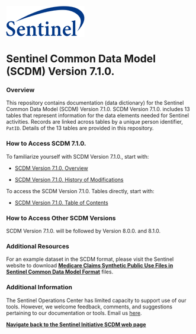 ﻿![alt text](resources/logo.png)

# Sentinel Common Data Model (SCDM) Version 7.1.0.

### Overview<br>  

This repository contains documentation (data dictionary) for the Sentinel Common Data Model (SCDM) Version 7.1.0. SCDM Version 7.1.0. includes 13 tables that represent information for the data elements needed for Sentinel activities. Records are linked across tables by a unique person identifier, `PatID`. Details of the 13 tables are provided in this repository.

### How to Access SCDM 7.1.0.<br>  

To familiarize yourself with SCDM Version 7.1.0., start with:

* [SCDM Version 7.1.0. Overview](https://dev.sentinelsystem.org/projects/SCDM/repos/sentinel_common_data_model/browse/files/overview.md?at=SCDM7.1.0)

* [SCDM Version 7.1.0. History of Modifications](https://dev.sentinelsystem.org/projects/SCDM/repos/sentinel_common_data_model/browse/files/history-of-modifications.md?at=SCDM7.1.0)

To access the SCDM Version 7.1.0. Tables directly, start with:

* [SCDM Version 7.1.0. Table of Contents](https://dev.sentinelsystem.org/projects/SCDM/repos/sentinel_common_data_model/browse/files/atoc_scdm.md?at=refs%2Fheads%2FSCDM7.1.0)

### How to Access Other SCDM Versions<br>

SCDM Version 7.1.0. will be followed by Version 8.0.0. and 8.1.0. 

### Additional Resources <br>
For an example dataset in the SCDM format, please visit the Sentinel website to download [<b>Medicare Claims Synthetic Public Use Files in Sentinel Common Data Model Format</b>](https://www.sentinelinitiative.org/sentinel/surveillance-tools/software-toolkits/Medicare-SynPUFs-in-SCDM) files.

### Additional Information

The Sentinel Operations Center has limited capacity to support use of our tools. However, we welcome feedback, comments, and suggestions pertaining to our documentation or tools. Email us [here](mailto:info@sentinelsystem.org?subject=Git).


[<b>Navigate back to the Sentinel Initiative SCDM web page</b>](https://www.sentinelinitiative.org/sentinel/data/distributed-database-common-data-model/sentinel-common-data-model)
